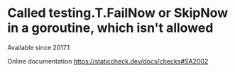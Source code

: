 # Called testing.T.FailNow or SkipNow in a goroutine, which isn't allowed

Available since
    2017.1

Online documentation
    https://staticcheck.dev/docs/checks#SA2002
